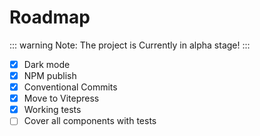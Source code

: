 # Roadmap

::: warning
Note: The project is Currently in alpha stage!
:::

- [x] Dark mode
- [x] NPM publish
- [x] Conventional Commits
- [x] Move to Vitepress
- [x] Working tests
- [ ] Cover all components with tests
